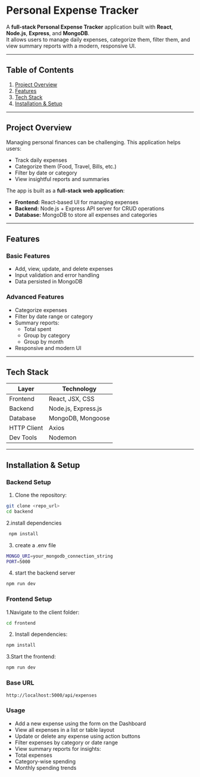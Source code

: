 # Personal Expense Tracker

A **full-stack Personal Expense Tracker** application built with **React**, **Node.js**, **Express**, and **MongoDB**.  
It allows users to manage daily expenses, categorize them, filter them, and view summary reports with a modern, responsive UI.

---

## Table of Contents

1. [Project Overview](#project-overview)  
2. [Features](#features)  
3. [Tech Stack](#tech-stack)  
4. [Installation & Setup](#installation--setup)  


---

## Project Overview

Managing personal finances can be challenging. This application helps users:

- Track daily expenses  
- Categorize them (Food, Travel, Bills, etc.)  
- Filter by date or category  
- View insightful reports and summaries

The app is built as a **full-stack web application**:

- **Frontend:** React-based UI for managing expenses  
- **Backend:** Node.js + Express API server for CRUD operations  
- **Database:** MongoDB to store all expenses and categories

---

## Features

### Basic Features
- Add, view, update, and delete expenses  
- Input validation and error handling  
- Data persisted in MongoDB

### Advanced Features
- Categorize expenses  
- Filter by date range or category  
- Summary reports:
  - Total spent  
  - Group by category  
  - Group by month  
- Responsive and modern UI

---

## Tech Stack

| Layer       | Technology                  |
|------------|-----------------------------|
| Frontend   | React, JSX, CSS             |
| Backend    | Node.js, Express.js         |
| Database   | MongoDB, Mongoose           |
| HTTP Client| Axios                       |
| Dev Tools  | Nodemon                     |

---

## Installation & Setup

### Backend Setup

1. Clone the repository:

```bash
git clone <repo_url>
cd backend
```
2.install dependencies
```bash
 npm install
```
3. create a .env file
```bash
MONGO_URI=your_mongodb_connection_string
PORT=5000
```
4. start the backend server
```bash
npm run dev
```

### Frontend Setup

 1.Navigate to the client folder:
``` bash
cd frontend
```


 2. Install dependencies:
```bash  
npm install
```


 3.Start the frontend:
``` bash
npm run dev
```

### Base URL
``` bash
http://localhost:5000/api/expenses
```

### Usage

- Add a new expense using the form on the Dashboard
- View all expenses in a list or table layout
- Update or delete any expense using action buttons
- Filter expenses by category or date range
- View summary reports for insights:
- Total expenses
- Category-wise spending
- Monthly spending trends

